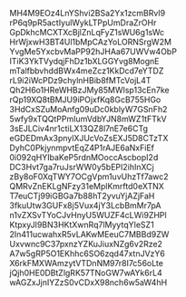 MH4M9EOz4LnYShvi2BSa2Yx1zcmBRvI9
rP6q9pR5actIyulWykLTPpUmDraZrOHr
GpDkhcMCXTXcBjlZnLqFyZ1sWU6g1sWc
HrWjxwH3BT4Ul1bMpCAzYoLORNSrgW2M
YvgMe5YxcbvMaPP92hJHAa67UWVw4ObP
ITiK3YkTVydqjFhDz1bXLGGYvg8MognE
mTalfbbvhddBWx4meZcz1KkDcd7eYTDZ
rL9i2iWcPDz9chylnHBib8fMTcVojL4T
Qh2H6o1HReWHBzJMy85MWIsp13cEn7ke
rQp19XQ8tBMJU9iPOjxfKq8GcB755HGo
3HdCxSZuMoAnfg09uDc0kblyW7GSnFh2
5wfy9xTQQtPPmIumVdbYJN8mWZ1tFTkV
3sEJLCiv4nr1ctiLX13QZ8l7nE7e6CTg
eGDEDmAx3pnylXJUcVoZsEXJ5D8CTzTX
DyhC0PkjynmpvtEqZ4P1rAJE6aNxFiEf
0i092qHYIbaKeP5rdnMOoccAscbopI2d
DC3Hvt7ga7ruJsrWW0y5bEPI2ihInXCj
zBy8oF0XqTWY7OCgVpm1uvUhzTf7awc2
QMRvZnEKLgNFzy31eMplKmrftd0eXTNX
T7euCTj99iGBGa7b88hT2yvuYjAZjFaH
3fkuUtw3GUFx8j5Vux4jY3LcbBmMr7pA
n1vZXSvTYoCJvHnyU5WUZF4cLWi9ZHPl
KtpxyJI9BN3HKtXwnRq7lMyytqYIeSZ1
2In411ucwahxR5vLAKwMEeuC7MBBd9ZW
Uxvwnc9C37pxnzYZKuJiuxNZg6v2Rze2
A7w5gRP5O1EKhhc6SO6zqd47xtnJVzY6
X6rkFMXWAmzytVTDnNM97r8I7c56oLte
jQjh0HE0DBtZlgRK57TNoGW7wAYk6rL4
wAGZxJjnIYZzS0vCDxX98nch6w5aW4hH
